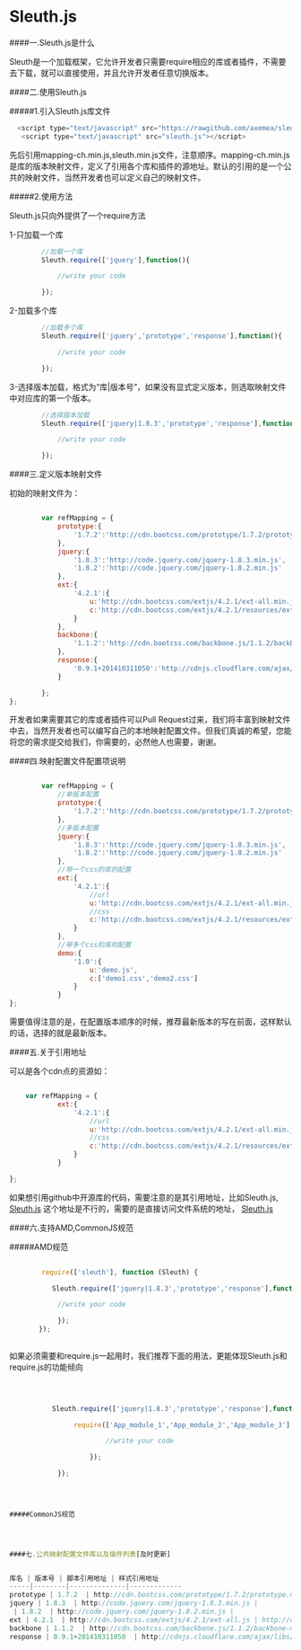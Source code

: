 Sleuth.js
======

####一.Sleuth.js是什么
    
Sleuth是一个加载框架，它允许开发者只需要require相应的库或者插件，不需要去下载，就可以直接使用，并且允许开发者任意切换版本。

####二.使用Sleuth.js

#####1.引入Sleuth.js库文件

```javascript
  <script type="text/javascript" src="https://rawgithub.com/axemea/sleuth/master/mappings/mapping-ch.min.js"></script>
   <script type="text/javascript" src="sleuth.js"></script>
```
	
先后引用mapping-ch.min.js,sleuth.min.js文件，注意顺序。mapping-ch.min.js是库的版本映射文件，定义了引用各个库和插件的源地址。默认的引用的是一个公共的映射文件，当然开发者也可以定义自己的映射文件。

#####2.使用方法

Sleuth.js只向外提供了一个require方法

1-只加载一个库

```javascript
		//加载一个库
		Sleuth.require(['jquery'],function(){

			//write your code 

		});
```

2-加载多个库

```javascript
		//加载多个库
		Sleuth.require(['jquery','prototype','response'],function(){

			//write your code 

		});
```

3-选择版本加载，格式为“库|版本号”，如果没有显式定义版本，则选取映射文件中对应库的第一个版本。


```javascript
		//选择版本加载
		Sleuth.require(['jquery|1.8.3','prototype','response'],function(){

			//write your code 

		});
```

####三.定义版本映射文件

初始的映射文件为：

```javascript

		var refMapping = {
			prototype:{
				'1.7.2':'http://cdn.bootcss.com/prototype/1.7.2/prototype.min.js'
			},
			jquery:{
				'1.8.3':'http://code.jquery.com/jquery-1.8.3.min.js',
				'1.8.2':'http://code.jquery.com/jquery-1.8.2.min.js'
			},
			ext:{
				'4.2.1':{
					u:'http://cdn.bootcss.com/extjs/4.2.1/ext-all.min.js',
					c:'http://cdn.bootcss.com/extjs/4.2.1/resources/ext-theme-classic/ext-theme-classic-all.css'
				}
			},
			backbone:{
				'1.1.2':'http://cdn.bootcss.com/backbone.js/1.1.2/backbone-min.js'
			},
			response:{
				'0.9.1+201410311050':'http://cdnjs.cloudflare.com/ajax/libs/respond.js/1.4.2/respond.min.js'
			}

		};
};

```

开发者如果需要其它的库或者插件可以Pull Request过来，我们将丰富到映射文件中去，当然开发者也可以编写自己的本地映射配置文件。但我们真诚的希望，您能将您的需求提交给我们，你需要的，必然他人也需要，谢谢。

####四.映射配置文件配置项说明
```javascript

		var refMapping = {
			//单版本配置
			prototype:{
				'1.7.2':'http://cdn.bootcss.com/prototype/1.7.2/prototype.min.js'
			},
			//多版本配置
			jquery:{
				'1.8.3':'http://code.jquery.com/jquery-1.8.3.min.js',
				'1.8.2':'http://code.jquery.com/jquery-1.8.2.min.js'
			},
			//带一个css的库的配置
			ext:{
				'4.2.1':{
					//url
					u:'http://cdn.bootcss.com/extjs/4.2.1/ext-all.min.js',
					//css
					c:'http://cdn.bootcss.com/extjs/4.2.1/resources/ext-theme-classic/ext-theme-classic-all.css'
				}
			},
			//带多个css的库的配置
			demo:{
				'1.0':{
					u:'demo.js',
					c:['demo1.css','demo2.css']
				}
			}
};
```

需要值得注意的是，在配置版本顺序的时候，推荐最新版本的写在前面，这样默认的话，选择的就是最新版本。



####五.关于引用地址


可以是各个cdn点的资源如：

```javascript

	var refMapping = {
			ext:{
				'4.2.1':{
					//url
					u:'http://cdn.bootcss.com/extjs/4.2.1/ext-all.min.js',
					//css
					c:'http://cdn.bootcss.com/extjs/4.2.1/resources/ext-theme-classic/ext-theme-classic-all.css'
				}
			}

};


```

如果想引用github中开源库的代码，需要注意的是其引用地址，比如Sleuth.js,
[Sleuth.js](https://github.com/AxeMea/Sleuth/blob/master/sleuth.js) 
这个地址是不行的，需要的是直接访问文件系统的地址，
[Sleuth.js](https://rawgithub.com/axemea/sleuth/master/sleuth.js)

####六.支持AMD,CommonJS规范

#####AMD规范

```javascript
		
		require(['sleuth'], function (Sleuth) {

	　　　　Sleuth.require(['jquery|1.8.3','prototype','response'],function(){

			//write your code 

			});
	　　});
		
```
如果必须需要和require.js一起用时，我们推荐下面的用法，更能体现Sleuth.js和require.js的功能倾向

```javascript
		
		

	　　　　Sleuth.require(['jquery|1.8.3','prototype','response'],function(){

				require(['App_module_1','App_module_2','App_module_3'], function (module1,module2,module3) {

						//write your code

					});

			});
	　　
	


#####CommonJS规范




####七.公共映射配置文件库以及插件列表[及时更新]


库名 | 版本号 | 脚本引用地址 | 样式引用地址
-----|--------|--------------|-------------
prototype | 1.7.2  | http://cdn.bootcss.com/prototype/1.7.2/prototype.min.js | 
jquery | 1.8.3  | http://code.jquery.com/jquery-1.8.3.min.js | 
 | 1.8.2  | http://code.jquery.com/jquery-1.8.2.min.js | 
ext | 4.2.1  | http://cdn.bootcss.com/extjs/4.2.1/ext-all.js | http://cdn.bootcss.com/extjs/4.2.1/resources/ext-theme-classic/ext-theme-classic-all.css
backbone | 1.1.2  | http://cdn.bootcss.com/backbone.js/1.1.2/backbone-min.js |  
response | 0.9.1+201410311050  | http://cdnjs.cloudflare.com/ajax/libs/respond.js/1.4.2/respond.min.js | 

